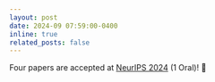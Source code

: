 ```yaml
---
layout: post
date: 2024-09 07:59:00-0400
inline: true
related_posts: false
---
```


Four papers are accepted at [NeurIPS 2024](https://nips.cc/virtual/2024/papers.html?filter=titles) (1 Oral)! :tada:
